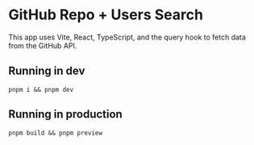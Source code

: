 # GitHub Repo + Users Search

This app uses Vite, React, TypeScript, and the query hook to fetch data from the GitHub API.

## Running in dev

    pnpm i && pnpm dev

## Running in production

    pnpm build && pnpm preview
